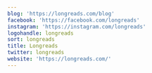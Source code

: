 ```yaml
---
blog: 'https://longreads.com/blog'
facebook: 'https://facebook.com/longreads'
instagram: 'https://instagram.com/longreads'
logohandle: longreads
sort: longreads
title: Longreads
twitter: longreads
website: 'https://longreads.com/'
---
```


